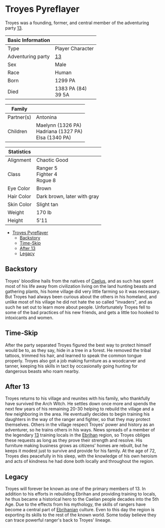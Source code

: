# Troyes Pyreflayer

Troyes was a founding, former, and central member of the adventuring party [13](13.md).

| Basic Information | |
| - | - |
| Type | Player Character |
| Adventuring party | [13](13.md) |
| Sex | Male |
| Race | Human |
| Born | 1299 PA |
| Died | 1383 PA (84)<br>39 5A |

| Family | |
| - | - |
| Partner(s) | Antonina |
| Children | Maelynn (1326 PA)<br>Hadriana (1327 PA)<br>Elsa (1340 PA) |

| Statistics | |
| - | - |
| Alignment | Chaotic Good |
| Class | Ranger 5<br>Fighter 4<br>Rogue 8 |
| Eye Color | Brown |
| Hair Color | Dark brown, later with gray |
| Skin Color | Slight tan |
| Weight | 170 lb |
| Height | 5'11 |

- [Troyes Pyreflayer](#troyes-pyreflayer)
  - [Backstory](#backstory)
  - [Time-Skip](#time-skip)
  - [After 13](#after-13)
  - [Legacy](#legacy)

## Backstory

Troyes' bloodline hails from the natives of [Caelus](../../Locations/Land/caelus.md), and as such has spent most of his life away from civilization living on the land hunting beasts and gathering plants, his home village did very little farming so it was necessary. But Troyes had always been curious about the others in his homeland, and unlike most of his village he did not hate the so called "invaders", and as such he set out to learn more about people. Unfortunately Troyes fell to some of the bad practices of his new friends, and gets a little too hooked to intoxicants and women.

## Time-Skip

After the party separated Troyes figured the best way to protect himself would be to, as they say, hide in a tree in a forest. He removed the tribal tattoos, trimmed his hair, and learned to speak the common tongue properly. Troyes also got a job making furniture as a woodcarver and tanner, keeping his skills in tact by occasionally going hunting for dangerous beasts who roam nearby.

## After 13

Troyes returns to his village and reunites with his family, who thankfully have survived the Arch Witch. He settles down once more and spends the next few years of his remaining 20-30 helping to rebuild the village and a few neighboring in the area. He eventually decides to begin training his daughters in the way of the ranger and fighter, so that they may protect themselves. Others in the village respect Troyes' power and history as an adventurer, so he trains others in his ways. News spreads of a member of the legendary [13](13.md) training locals in the [Ebrihan](../../Locations/Land/caelus.md#ebrihan) region, so Troyes obliges these requests as long as they prove their strength and resolve. His furniture making business grows as citizens' homes are rebuilt, but he keeps it modest just to survive and provide for his family. At the age of 72, Troyes dies peacefully in his sleep, with the knowledge of his own heroism and acts of kindness he had done both locally and throughout the region.

## Legacy

Troyes will forever be known as one of the primary members of 13. In addition to his efforts in rebuilding Ebrihan and providing training to locals, he thus became a historical hero to the Caelian people decades into the 5th Age. Due to the effects from his mythology, the skills of rangers have become a central part of [Ebrihanian](../../Locations/Land/caelus.md#ebrihan) culture. Even to this day the region is exporting its skills to the rest of the known world. Some today believe they can trace powerful ranger's back to Troyes' lineage.

